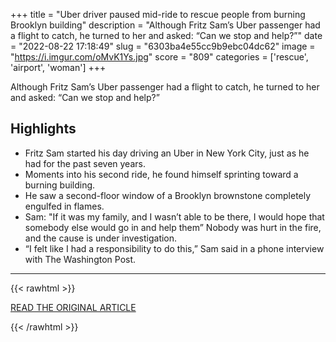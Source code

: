 +++
title = "Uber driver paused mid-ride to rescue people from burning Brooklyn building"
description = "Although Fritz Sam’s Uber passenger had a flight to catch, he turned to her and asked: “Can we stop and help?”"
date = "2022-08-22 17:18:49"
slug = "6303ba4e55cc9b9ebc04dc62"
image = "https://i.imgur.com/oMvK1Ys.jpg"
score = "809"
categories = ['rescue', 'airport', 'woman']
+++

Although Fritz Sam’s Uber passenger had a flight to catch, he turned to her and asked: “Can we stop and help?”

## Highlights

- Fritz Sam started his day driving an Uber in New York City, just as he had for the past seven years.
- Moments into his second ride, he found himself sprinting toward a burning building.
- He saw a second-floor window of a Brooklyn brownstone completely engulfed in flames.
- Sam: "If it was my family, and I wasn’t able to be there, I would hope that somebody else would go in and help them” Nobody was hurt in the fire, and the cause is under investigation.
- “I felt like I had a responsibility to do this,” Sam said in a phone interview with The Washington Post.

---

{{< rawhtml >}}
  <p class="article-category">
    <a target="_blank" href="https://www.washingtonpost.com/lifestyle/2022/08/20/uber-fritz-sam-brooklyn-fire/">READ THE ORIGINAL ARTICLE</a>
  </p>
{{< /rawhtml >}}

